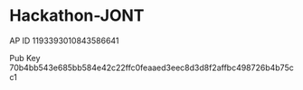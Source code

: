 # Hackathon-JONT

AP ID
1193393010843586641

Pub Key
70b4bb543e685bb584e42c22ffc0feaaed3eec8d3d8f2affbc498726b4b75cc1

